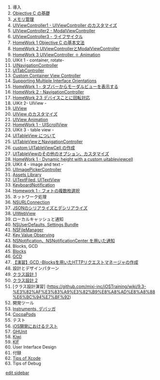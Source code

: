 1. 導入
 1. [Objective C の基礎](https://github.com/mixi-inc/iOSTraining/wiki/1.1-Objective-C-%E3%81%AE%E5%9F%BA%E7%A4%8E)
 2. [メモリ管理](https://github.com/mixi-inc/iOSTraining/wiki/1.2-%E3%83%A1%E3%83%A2%E3%83%AA%E7%AE%A1%E7%90%86)
 3. [UIViewController1 - UIViewController のカスタマイズ ](https://github.com/mixi-inc/iOSTraining/wiki/1.3-UIViewController1---UIViewController-%E3%81%AE%E3%82%AB%E3%82%B9%E3%82%BF%E3%83%9E%E3%82%A4%E3%82%BA#wiki-UIVC_lifecycle)
 4. [UIViewController2 - ModalViewController](https://github.com/mixi-inc/iOSTraining/wiki/1.4-UIViewController2---ModalViewController)
 5. [UIViewController3 - ライフサイクル](https://github.com/mixi-inc/iOSTraining/wiki/1.5-UIViewController3---%E3%83%A9%E3%82%A4%E3%83%95%E3%82%B5%E3%82%A4%E3%82%AF%E3%83%AB)
 6. [HomeWork 1 Objective C の基本文法](https://github.com/mixi-inc/iOSTraining/wiki/HomeWork-1.1-Objective-C-%E3%81%AE%E5%9F%BA%E6%9C%AC%E6%96%87%E6%B3%95)
 7. [HomeWork 2 UIViewControllerとModalViewController](https://github.com/mixi-inc/iOSTraining/wiki/HomeWork-1.2-UIViewController%E3%81%A8ModalViewController)
 8. [HomeWork 3 UIViewController ＋ Animation](https://github.com/mixi-inc/iOSTraining/wiki/HomeWork-1.3-UIViewController-%EF%BC%8B-Animation)
2. UIKit 1 - container, rotate-
 1. [UINavigationController](https://github.com/mixi-inc/iOSTraining/wiki/2.1-UINavigationController)
 2. [UITabController](https://github.com/mixi-inc/iOSTraining/wiki/2.2-UITabController)
 3. [Custom Container View Controller](https://github.com/mixi-inc/iOSTraining/wiki/2.3-Custom-Container-View-Controller)
 4. [Supporting Multiple Interface Orientations](https://github.com/mixi-inc/iOSTraining/wiki/2.4-Supporting-Multiple-Interface-Orientations)
 5. [HomeWork 1 - タブバーからモーダルビューを表示する](https://github.com/mixi-inc/iOSTraining/wiki/HomeWork-2.1-%E3%82%BF%E3%83%96%E3%83%90%E3%83%BC%E3%81%8B%E3%82%89%E3%83%A2%E3%83%BC%E3%83%80%E3%83%AB%E3%83%93%E3%83%A5%E3%83%BC%E3%82%92%E8%A1%A8%E7%A4%BA%E3%81%99%E3%82%8B)
 6. [HomeWork 2 - NavigationController](https://github.com/mixi-inc/iOSTraining/wiki/HomeWork-2.2-NavigationController)
 7. [HomeWork 2.3 デバイスことに回転対応](https://github.com/mixi-inc/iOSTraining/wiki/HomeWork-2.3-%E3%83%87%E3%83%90%E3%82%A4%E3%82%B9%E3%81%93%E3%81%A8%E3%81%AB%E5%9B%9E%E8%BB%A2%E5%AF%BE%E5%BF%9C)
3. UIKit 2- UIView -
 1. [UIView](https://github.com/mixi-inc/iOSTraining/wiki/3.1-UIView)
 2. [UIView のカスタマイズ](https://github.com/mixi-inc/iOSTraining/wiki/3.2-UIView-%E3%81%AE%E3%82%AB%E3%82%B9%E3%82%BF%E3%83%9E%E3%82%A4%E3%82%BA)
 3. [UIView Animation](https://github.com/mixi-inc/iOSTraining/wiki/3.3-UIView-Animation)
 4. [HomeWork 1 - UIScrollView](https://github.com/mixi-inc/iOSTraining/wiki/HomeWork-3.1-UIScrollView)
4. UIKit 3 - table view -
 1. [UITableView について](https://github.com/mixi-inc/iOSTraining/wiki/4.1-UITableView%E3%81%AB%E3%81%A4%E3%81%84%E3%81%A6)
 2. [UITableViewとNavigationController](https://github.com/mixi-inc/iOSTraining/wiki/4.2-uitableview%E3%81%A8navigationcontroller)
 3. [custom UITableViewCell の作成](https://github.com/mixi-inc/iOSTraining/wiki/4.3-%E3%82%BB%E3%83%AB%E3%81%AE%E3%82%AB%E3%82%B9%E3%82%BF%E3%83%9E%E3%82%A4%E3%82%BA)
 4. [UITableViewのその他のオプション、カスタマイズ](https://github.com/mixi-inc/iOSTraining/wiki/4.4-UITableView%E3%81%AE%E3%81%9D%E3%81%AE%E4%BB%96%E3%81%AE%E3%82%AA%E3%83%97%E3%82%B7%E3%83%A7%E3%83%B3%E3%80%81%E3%82%AB%E3%82%B9%E3%82%BF%E3%83%9E%E3%82%A4%E3%82%BA)
 5. [HomeWork 1 - Dynamic height with a custom uitableviewcell](https://github.com/mixi-inc/iOSTraining/wiki/HomeWork-4.1-Dynamic-height-with-a-custom-uitableviewcell)
5. UIKit 4 - image and text -
 1. [UIImagePickerController](https://github.com/mixi-inc/iOSTraining/wiki/5.1-UIImagePickerController)
 2. [Assets Library](https://github.com/mixi-inc/iOSTraining/wiki/5.2-Assets-Library)
 3. [UITextFiled, UITextView](https://github.com/mixi-inc/iOSTraining/wiki/5.3-UITextFiled,-UITextView)
 4. [KeyboardNotification](https://github.com/mixi-inc/iOSTraining/wiki/5.4-KeyboardNotification)
 5. [Homework 1 - フォトの複数枚選択](https://github.com/mixi-inc/iOSTraining/wiki/Homework-5.1-%E3%83%95%E3%82%A9%E3%83%88%E3%81%AE%E8%A4%87%E6%95%B0%E6%9E%9A%E9%81%B8%E6%8A%9E)
6. ネットワーク処理
 1. [NSURLConnection](https://github.com/mixi-inc/iOSTraining/wiki/6.1-HTTP%E3%83%AA%E3%82%AF%E3%82%A8%E3%82%B9%E3%83%88%E3%81%AE%E5%9F%BA%E7%A4%8E)
 2. [JSONのシリアライズとデシリアライズ](https://github.com/mixi-inc/iOSTraining/wiki/6.2-JSON%E3%81%AE%E3%82%B7%E3%83%AA%E3%82%A2%E3%83%A9%E3%82%A4%E3%82%BA%E3%81%A8%E3%83%87%E3%82%B7%E3%83%AA%E3%82%A2%E3%83%A9%E3%82%A4%E3%82%BA)
 3. [UIWebView](https://github.com/mixi-inc/iOSTraining/wiki/6.3-UIWebView)
7. ローカルキャッシュと通知
 1. [NSUserDefaults, Settings Bundle](https://github.com/mixi-inc/iOSTraining/wiki/7.1-NSUserDefaults,-Settings-Bundle)
 2. [NSFileManager](https://github.com/mixi-inc/iOSTraining/wiki/7.2-NSFileManager)
 3. [Key Value Observing](https://github.com/mixi-inc/iOSTraining/wiki/7.3-Key-Value-Observing)
 4. [NSNotification、NSNotificationCenter を用いた通知](https://github.com/mixi-inc/iOSTraining/wiki/7.4-NSNotification%E3%80%81NSNotificationCenter-%E3%82%92%E7%94%A8%E3%81%84%E3%81%9F%E9%80%9A%E7%9F%A5)
8. Blocks, GCD
 1. [Blocks](https://github.com/mixi-inc/iOSTraining/wiki/8.1-Blocks)
 2. [GCD](https://github.com/mixi-inc/iOSTraining/wiki/8.2-Grand-Central-Dispatch)
 3. [【演習】GCD,-Blocksを用いたHTTPリクエストマネージャの作成](https://github.com/mixi-inc/iOSTraining/wiki/8.3-%E3%80%90%E6%BC%94%E7%BF%92%E3%80%91GCD,-Blocks%E3%82%92%E7%94%A8%E3%81%84%E3%81%9FHTTP%E3%83%AA%E3%82%AF%E3%82%A8%E3%82%B9%E3%83%88%E3%83%9E%E3%83%8D%E3%83%BC%E3%82%B8%E3%83%A3%E3%81%AE%E4%BD%9C%E6%88%90)
9. 設計とデザインパターン
 1. [クラス設計 1](https://github.com/mixi-inc/iOSTraining/wiki/9.1-%E3%82%AF%E3%83%A9%E3%82%B9%E8%A8%AD%E8%A8%88-1)
 2. [クラス設計 2](https://github.com/mixi-inc/iOSTraining/wiki/9.2-%E3%82%AF%E3%83%A9%E3%82%B9%E8%A8%AD%E8%A8%88-2)
 3. [クラス設計演習] (https://github.com/mixi-inc/iOSTraining/wiki/9.3-%E3%82%AF%E3%83%A9%E3%82%B9%E8%A8%AD%E8%A8%88%E6%BC%94%E7%BF%92)
10. 開発ツール
 1. [Instruments, デバッガ](https://github.com/mixi-inc/iOSTraining/wiki/10.1-%E9%96%8B%E7%99%BA%E3%83%84%E3%83%BC%E3%83%AB)
 2. [CocoaPods](https://github.com/mixi-inc/iOSTraining/wiki/10.2-CocoaPods)
11. テスト
 1. [iOS開発におけるテスト](https://github.com/mixi-inc/iOSTraining/wiki/11.1-iOS%E9%96%8B%E7%99%BA%E3%81%AB%E3%81%8A%E3%81%91%E3%82%8B%E3%83%86%E3%82%B9%E3%83%88%E3%81%A8CI)
 2. [GHUnit](https://github.com/mixi-inc/iOSTraining/wiki/11.2-GHUnit%E3%82%92%E7%94%A8%E3%81%84%E3%81%9F%E5%8D%98%E4%BD%93%E3%83%86%E3%82%B9%E3%83%88)
 3. [Kiwi](https://github.com/mixi-inc/iOSTraining/wiki/11.3-Kiwi%E3%82%92%E7%94%A8%E3%81%84%E3%81%9F%E6%8C%AF%E3%82%8B%E8%88%9E%E3%81%84%E3%83%86%E3%82%B9%E3%83%88)
 4. [KIF](https://github.com/mixi-inc/iOSTraining/wiki/11.4-KIF%E3%82%92%E7%94%A8%E3%81%84%E3%81%9F%E7%B5%90%E5%90%88%E3%83%86%E3%82%B9%E3%83%88)
12. User Interface Design
13. 付録
 1. [Tips of Xcode](https://github.com/mixi-inc/iOSTraining/wiki/Tips-of-Xcode)
 2. Tips of Debug

[edit sidebar](https://github.com/mixi-inc/iOSTraining/wiki/_Sidebar/_edit)